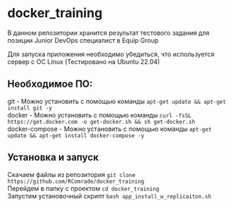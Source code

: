 # docker_training
В данном репозитории хранится результат тестового задания для позиции Junior DevOps специалист в Equip Group

Для запуска приложения необходимо убедиться, что используется сервер с ОС Linux (Тестировано на Ubuntu 22.04) 

## Необходимое ПО:
git - Можно установить с помощью команды `apt-get update && apt-get install git -y`  <br />
docker - Можно установить с помощью команды `curl -fsSL https://get.docker.com -o get-docker.sh && sh get-docker.sh`  <br />
docker-compose - Можно установить с помощью команды `apt-get update && apt-get install docker-compose -y`  <br />

## Установка и запуск 
Скачаем файлы из репозитория `git clone https://github.com/RComrade/docker_training` <br />
Перейдем в папку с проектом `cd docker_training` <br />
Запустим установочный скрипт `bash app_install_w_replicaiton.sh` <br />
